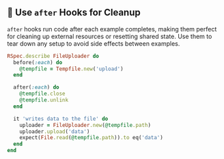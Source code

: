 ## 🧹 Use `after` Hooks for Cleanup

`after` hooks run code after each example completes, making them perfect for cleaning up external resources or resetting shared state. Use them to tear down any setup to avoid side effects between examples.

```ruby
RSpec.describe FileUploader do
  before(:each) do
    @tempfile = Tempfile.new('upload')
  end

  after(:each) do
    @tempfile.close
    @tempfile.unlink
  end

  it 'writes data to the file' do
    uploader = FileUploader.new(@tempfile.path)
    uploader.upload('data')
    expect(File.read(@tempfile.path)).to eq('data')
  end
end
```
